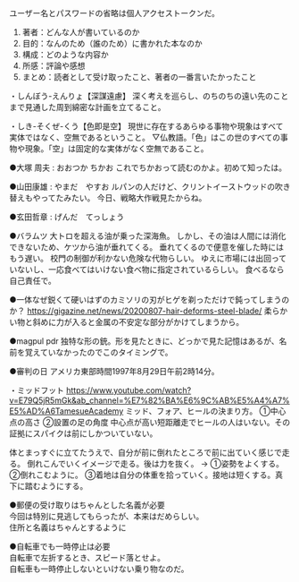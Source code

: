 ユーザー名とパスワードの省略は個人アクセストークンだ。


1. 著者：どんな人が書いているのか
2. 目的：なんのため（誰のため）に書かれた本なのか
3. 構成：どのような内容か
4. 所感：評論や感想
5. まとめ：読者として受け取ったこと、著者の一番言いたかったこと  



・しんぼう-えんりょ【深謀遠慮】
深く考えを巡らし、のちのちの遠い先のことまで見通した周到綿密な計画を立てること。


・しき-そくぜ-くう【色即是空】
現世に存在するあらゆる事物や現象はすべて実体ではなく、空無であるということ。
▽仏教語。「色」はこの世のすべての事物や現象。「空」は固定的な実体がなく空無であること。


●大塚 周夫 : おおつか ちかお
これでちかおって読むのかよ。初めて知ったは。


●山田康雄 : やまだ　やすお
ルパンの人だけど、クリントイーストウッドの吹き替えもやってたみたい。
今日、戦略大作戦見たからね。


●玄田哲章 : げんだ　てっしょう


●バラムツ
大トロを超える油が乗った深海魚。
しかし、その油は人間には消化できないため、ケツから油が垂れてくる。
垂れてくるので便意を催した時にはもう遅い。
校門の制御が利かない危険な代物らしい。
ゆえに市場には出回っていないし、一応食べてはいけない食べ物に指定されているらしい。
食べるなら自己責任で。



●一体なぜ鋭くて硬いはずのカミソリの刃がヒゲを剃っただけで鈍ってしまうのか？
https://gigazine.net/news/20200807-hair-deforms-steel-blade/
柔らかい物と斜めに力が入ると金属の不安定な部分がかけてしまうから。


●magpul pdr
独特な形の銃。形を見たときに、どっかで見た記憶はあるが、名前を覚えていなかったのでこのタイミングで。

●審判の日
アメリカ東部時間1997年8月29日午前2時14分。

・ミッドフット
https://www.youtube.com/watch?v=E79Q5jR5mGk&ab_channel=%E7%82%BA%E6%9C%AB%E5%A4%A7%E5%AD%A6TamesueAcademy
ミッド、フォア、ヒールの決まり方。
①中心点の高さ
②設置の足の角度
中心点が高い短距離走でヒールの人はいない。その証拠にスパイクは前にしかついていない。

体とまっすぐに立てたうえで、自分が前に倒れたところで前に出ていく感じで走る。
倒れこんでいくイメージで走る。後は力を抜く。
→
①姿勢をよくする。
②倒れこむように。
③着地は自分の体重を拾っていく。接地は短くする。真下に踏むようにする。



●郵便の受け取りはちゃんとした名義が必要  
今回は特別に見逃してもらったが、本来はだめらしい。  
住所と名義はちゃんとするように  

●自転車でも一時停止は必要  
自転車で左折するとき、スピード落とせよ。  
自転車も一時停止しないといけない乗り物なのだ。  



